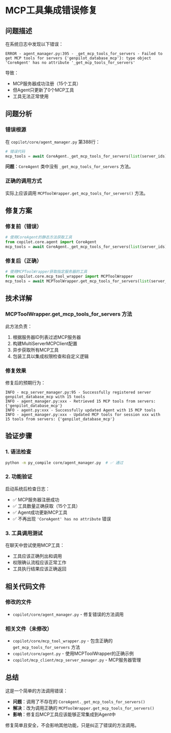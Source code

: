 # MCP工具集成错误修复

## 问题描述

在系统日志中发现以下错误：

```
ERROR - agent_manager.py:395 - _get_mcp_tools_for_servers - Failed to get MCP tools for servers {'genpilot_database_mcp'}: type object 'CoreAgent' has no attribute '_get_mcp_tools_for_servers'
```

导致：

- MCP服务器成功注册（15个工具）
- 但Agent只更新了0个MCP工具
- 工具无法正常使用

## 问题分析

### 错误根源

在 `copilot/core/agent_manager.py` 第388行：

```python
# 错误代码
mcp_tools = await CoreAgent._get_mcp_tools_for_servers(list(server_ids))
```

**问题**：`CoreAgent` 类中没有 `_get_mcp_tools_for_servers` 方法。

### 正确的调用方式

实际上应该调用 `MCPToolWrapper.get_mcp_tools_for_servers()` 方法。

## 修复方案

### 修复前（错误）

```python
# 使用CoreAgent的静态方法获取工具
from copilot.core.agent import CoreAgent
mcp_tools = await CoreAgent._get_mcp_tools_for_servers(list(server_ids))
```

### 修复后（正确）

```python
# 使用MCPToolWrapper获取指定服务器的工具
from copilot.core.mcp_tool_wrapper import MCPToolWrapper
mcp_tools = await MCPToolWrapper.get_mcp_tools_for_servers(list(server_ids))
```

## 技术详解

### MCPToolWrapper.get_mcp_tools_for_servers 方法

此方法负责：

1. 根据服务器ID列表过滤MCP服务器
2. 构建MultiServerMCPClient配置
3. 异步获取所有MCP工具
4. 包装工具以集成权限检查和自定义逻辑

### 修复效果

修复后的预期行为：

```
INFO - mcp_server_manager.py:95 - Successfully registered server genpilot_database_mcp with 15 tools
INFO - agent_manager.py:xxx - Retrieved 15 MCP tools from servers: {'genpilot_database_mcp'}
INFO - agent.py:xxx - Successfully updated Agent with 15 MCP tools
INFO - agent_manager.py:xxx - Updated MCP tools for session xxx with 15 tools from servers: {'genpilot_database_mcp'}
```

## 验证步骤

### 1. 语法检查

```bash
python -m py_compile core/agent_manager.py  # ✅ 通过
```

### 2. 功能验证

启动系统后检查日志：

- ✅ MCP服务器注册成功
- ✅ 工具数量正确获取（15个工具）
- ✅ Agent成功更新MCP工具
- ✅ 不再出现 `'CoreAgent' has no attribute` 错误

### 3. 工具调用测试

在聊天中尝试使用MCP工具：

- 工具应该正确列出和调用
- 权限确认流程应该正常工作
- 工具执行结果应该正确返回

## 相关代码文件

### 修改的文件

- `copilot/core/agent_manager.py` - 修复错误的方法调用

### 相关文件（未修改）

- `copilot/core/mcp_tool_wrapper.py` - 包含正确的 `get_mcp_tools_for_servers` 方法
- `copilot/core/agent.py` - 使用MCPToolWrapper的正确示例
- `copilot/mcp_client/mcp_server_manager.py` - MCP服务器管理

## 总结

这是一个简单的方法调用错误：

- **问题**：调用了不存在的 `CoreAgent._get_mcp_tools_for_servers()`
- **解决**：改为调用正确的 `MCPToolWrapper.get_mcp_tools_for_servers()`
- **影响**：修复后MCP工具应该能够正常集成到Agent中

修复简单且安全，不会影响其他功能，只是纠正了错误的方法调用。
